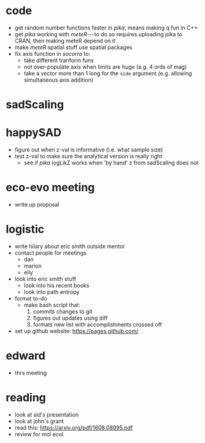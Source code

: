 # code

- get random number functions faster in *pika*, means making q fun in C++
- get *pika* working with *meteR*---to do so requires uploading pika to CRAN, then making meteR depend on it
- make *meteR* spatial stuff use spatial packages
- fix axis function in *socorro* to:
    - take different tranform funs
    - not over-populate axis when limits are huge (e.g. 4 ords of mag)
    - take a vector more than 1 long for the `side` argument (e.g. allowing simultaneous axis addition)


# sadScaling

# happySAD

- figure out when z-val is informative (i.e. what sample size)
- test z-val to make sure the analytical version is really right 
    - see if *pika* logLikZ works when 'by hand' z from sadScaling does not

# eco-evo meeting
- write up proposal

# logistic

- write hilary about eric smith outside mentor
- contact people for meetings
    - dan
    - marion
    - elly
- look into eric smith stuff
    - look into his recent books
    - look into path entropy
- format to-do
    - make bash script that:
        1. commits changes to git
        2. figures out updates using diff
        3. formats new list with accomplishments crossed off
- set up github website: https://pages.github.com/

# edward
- thrs meeting

# reading
- look at sid's presentation
- look at john's grant
- read this: https://arxiv.org/pdf/1608.08995.pdf
- review for mol ecol
